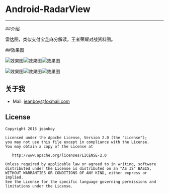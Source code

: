 # Android-RadarView

------

##介绍

雷达图，类似支付宝芝麻分解读，王者荣耀对战资料图。

##效果图

![效果图][1]![效果图][2]![效果图][3]

![效果图][4]![效果图][5]![效果图][6]



## 关于我

* Mail: jeanboy@foxmail.com

## License

    Copyright 2015 jeanboy

    Licensed under the Apache License, Version 2.0 (the "License");
    you may not use this file except in compliance with the License.
    You may obtain a copy of the License at

       http://www.apache.org/licenses/LICENSE-2.0

    Unless required by applicable law or agreed to in writing, software
    distributed under the License is distributed on an "AS IS" BASIS,
    WITHOUT WARRANTIES OR CONDITIONS OF ANY KIND, either express or implied.
    See the License for the specific language governing permissions and
    limitations under the License.


 [1]:https://github.com/freekite/Android-RadarView/blob/master/resources/1.png
 [2]:https://github.com/freekite/Android-RadarView/blob/master/resources/2.png
 [3]:https://github.com/freekite/Android-RadarView/blob/master/resources/3.png
 [4]:https://github.com/freekite/Android-RadarView/blob/master/resources/4.png
 [5]:https://github.com/freekite/Android-RadarView/blob/master/resources/5.png
 [6]:https://github.com/freekite/Android-RadarView/blob/master/resources/6.png


